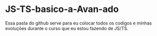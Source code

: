 # JS-TS-basico-a-Avan-ado
Essa pasta do github serve para eu colocar todos os codigos e minhas evoluções durante o curso que eu estou fazendo de JS/TS. 
